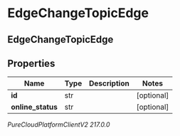# EdgeChangeTopicEdge

## EdgeChangeTopicEdge

## Properties

|Name | Type | Description | Notes|
|------------ | ------------- | ------------- | -------------|
| **id** | str |  | [optional] |
| **online_status** | str |  | [optional] |



_PureCloudPlatformClientV2 217.0.0_
